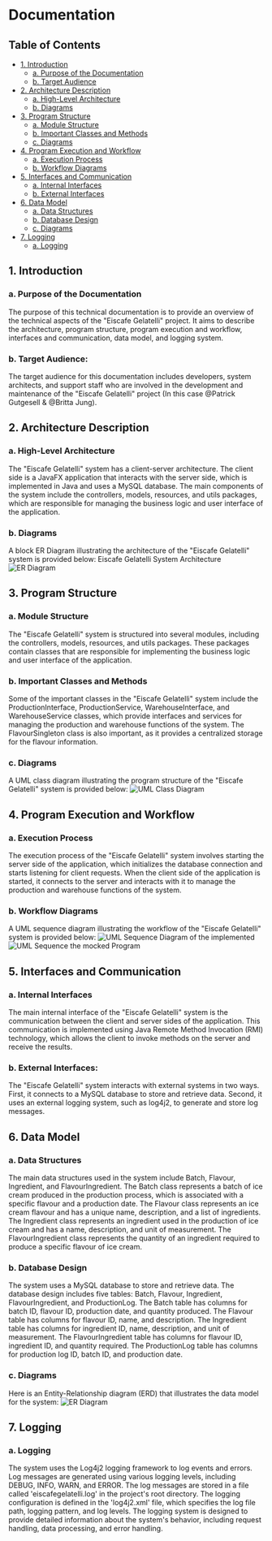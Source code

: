 # Documentation

## Table of Contents

- [1. Introduction](#1-introduction)
  - [a. Purpose of the Documentation](#a-purpose-of-the-documentation)
  - [b. Target Audience](#b-target-audience)
- [2. Architecture Description](#2-architecture-description)
  - [a. High-Level Architecture](#a-high-level-architecture)
  - [b. Diagrams](#b-diagrams)
- [3. Program Structure](#3-program-structure)
  - [a. Module Structure](#a-module-structure)
  - [b. Important Classes and Methods](#b-important-classes-and-methods)
  - [c. Diagrams](#c-diagrams)
- [4. Program Execution and Workflow](#4-program-execution-and-workflow)
  - [a. Execution Process](#a-execution-process)
  - [b. Workflow Diagrams](#b-workflow-diagrams)
- [5. Interfaces and Communication](#5-interfaces-and-communication)
  - [a. Internal Interfaces](#a-internal-interfaces)
  - [b. External Interfaces](#b-external-interfaces)
- [6. Data Model](#6-data-model)
  - [a. Data Structures](#a-data-structures)
  - [b. Database Design](#b-database-design)
  - [c. Diagrams](#c-diagrams)
- [7. Logging](#7-logging)
  - [a. Logging](#a-logging)

## 1. Introduction
   ### a. Purpose of the Documentation
   The purpose of this technical documentation is to provide an overview of the technical aspects of the "Eiscafe Gelatelli" project. It aims to describe the          architecture, program structure, program execution and workflow, interfaces and communication, data model, and logging system.
   ### b. Target Audience: 
   The target audience for this documentation includes developers, system architects, and support staff who are involved in the development and maintenance of the "Eiscafe Gelatelli" project (In this case @Patrick Gutgesell & @Britta Jung).

## 2. Architecture Description
   ### a. High-Level Architecture
   The "Eiscafe Gelatelli" system has a client-server architecture. The client side is a JavaFX application that interacts with the server side, which is implemented   in Java and uses a MySQL database. The main components of the system include the controllers, models, resources, and utils packages, which are responsible for managing the business logic and user interface of the application.
   ### b. Diagrams
   A block ER Diagram illustrating the architecture of the "Eiscafe Gelatelli" system is provided below:
   Eiscafe Gelatelli System Architecture
   ![ER Diagram](Images/Models/ERMDiagram.png)

## 3. Program Structure
   ### a. Module Structure
   The "Eiscafe Gelatelli" system is structured into several modules, including the controllers, models, resources, and utils packages. These packages contain classes that are responsible for implementing the business logic and user interface of the application.
   ### b. Important Classes and Methods
   Some of the important classes in the "Eiscafe Gelatelli" system include the ProductionInterface, ProductionService, WarehouseInterface, and WarehouseService classes, which provide interfaces and services for managing the production and warehouse functions of the system. The FlavourSingleton class is also important, as it provides a centralized storage for the flavour information.
   ### c. Diagrams
   A UML class diagram illustrating the program structure of the "Eiscafe Gelatelli" system is provided below:
   ![UML Class Diagram](Images/Models/ClassDiagram.png)

## 4. Program Execution and Workflow
   ### a. Execution Process
  The execution process of the "Eiscafe Gelatelli" system involves starting the server side of the application, which initializes the database connection and starts listening for client requests. When the client side of the application is started, it connects to the server and interacts with it to manage the production and warehouse functions of the system.
   ### b. Workflow Diagrams
   A UML sequence diagram illustrating the workflow of the "Eiscafe Gelatelli" system is provided below:
   ![UML Sequence Diagram of the implemented](Images/Models/SequenceImplementedProgram.png)
   ![UML Sequence the mocked Program](Images/Models/SequenceMockedProgram.png)

## 5. Interfaces and Communication
   ### a. Internal Interfaces
   The main internal interface of the "Eiscafe Gelatelli" system is the communication between the client and server sides of the application. This communication is implemented using Java Remote Method Invocation (RMI) technology, which allows the client to invoke methods on the server and receive the results.
   ### b. External Interfaces: 
   The "Eiscafe Gelatelli" system interacts with external systems in two ways. First, it connects to a MySQL database to store and retrieve data. Second, it uses an external logging system, such as log4j2, to generate and store log messages.

## 6. Data Model
   ### a. Data Structures
  The main data structures used in the system include Batch, Flavour, Ingredient, and FlavourIngredient. The Batch class represents a batch of ice cream produced in the production process, which is associated with a specific flavour and a production date. The Flavour class represents an ice cream flavour and has a unique name, description, and a list of ingredients. The Ingredient class represents an ingredient used in the production of ice cream and has a name, description, and unit of measurement. The FlavourIngredient class represents the quantity of an ingredient required to produce a specific flavour of ice cream.
   ### b. Database Design
   The system uses a MySQL database to store and retrieve data. The database design includes five tables: Batch, Flavour, Ingredient, FlavourIngredient, and ProductionLog. The Batch table has columns for batch ID, flavour ID, production date, and quantity produced. The Flavour table has columns for flavour ID, name, and description. The Ingredient table has columns for ingredient ID, name, description, and unit of measurement. The FlavourIngredient table has columns for flavour ID, ingredient ID, and quantity required. The ProductionLog table has columns for production log ID, batch ID, and production date.
   ### c. Diagrams
   Here is an Entity-Relationship diagram (ERD) that illustrates the data model for the system:
    ![ER Diagram](Images/Models/ERMDiagram.png)

## 7. Logging
   ### a. Logging
   The system uses the Log4j2 logging framework to log events and errors. Log messages are generated using various logging levels, including DEBUG, INFO, WARN, and ERROR. The log messages are stored in a file called 'eiscafegelatelli.log' in the project's root directory.
The logging configuration is defined in the 'log4j2.xml' file, which specifies the log file path, logging pattern, and log levels. The logging system is designed to provide detailed information about the system's behavior, including request handling, data processing, and error handling.
